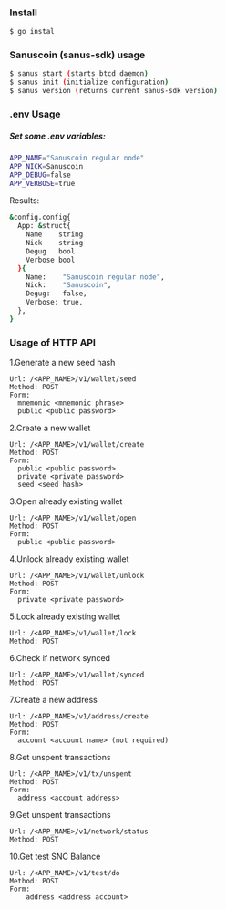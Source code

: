 ### Install
```Bash
$ go instal
```

### Sanuscoin (sanus-sdk) usage
```Bash
$ sanus start (starts btcd daemon)
$ sanus init (initialize configuration)
$ sanus version (returns current sanus-sdk version)
```


### .env Usage

##### Set some .env variables:

```Bash
APP_NAME="Sanuscoin regular node"
APP_NICK=Sanuscoin
APP_DEBUG=false
APP_VERBOSE=true
```

Results:

```Bash
&config.config{
  App: &struct{
    Name    string
    Nick    string
    Degug   bool
    Verbose bool
  }{
    Name:    "Sanuscoin regular node",
    Nick:    "Sanuscoin",
    Degug:   false,
    Verbose: true,
  },
}
```

### Usage of HTTP API

1.Generate a new seed hash
```CURL
Url: /<APP_NAME>/v1/wallet/seed
Method: POST
Form:  
  mnemonic <mnemonic phrase>
  public <public password>
```

2.Create a new wallet
```CURL
Url: /<APP_NAME>/v1/wallet/create
Method: POST
Form:  
  public <public password>
  private <private password>
  seed <seed hash>
```

3.Open already existing wallet
```CURL
Url: /<APP_NAME>/v1/wallet/open
Method: POST
Form:  
  public <public password>
```

4.Unlock already existing wallet
```CURL
Url: /<APP_NAME>/v1/wallet/unlock
Method: POST
Form:  
  private <private password>
```

5.Lock already existing wallet
```CURL
Url: /<APP_NAME>/v1/wallet/lock
Method: POST
```


6.Check if network synced
```CURL
Url: /<APP_NAME>/v1/wallet/synced
Method: POST
```


7.Create a new address
```CURL
Url: /<APP_NAME>/v1/address/create
Method: POST
Form:  
  account <account name> (not required)
```


8.Get unspent transactions
```CURL
Url: /<APP_NAME>/v1/tx/unspent
Method: POST
Form:  
  address <account address>
```


9.Get unspent transactions
```CURL
Url: /<APP_NAME>/v1/network/status
Method: POST
```

10.Get test SNC Balance
```CURL
Url: /<APP_NAME>/v1/test/do
Method: POST
Form: 
    address <address account>
```